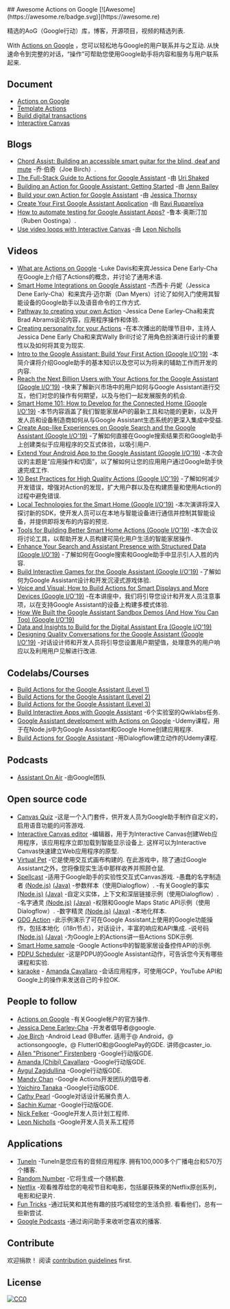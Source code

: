 <div class="github-widget" data-repo="ravirupareliya/awesome-actions-on-google"></div>
<script async src="https://pagead2.googlesyndication.com/pagead/js/adsbygoogle.js"></script><ins class="adsbygoogle" style="display:block" data-ad-client="ca-pub-6890694312814945" data-ad-slot="5473692530" data-ad-format="auto"  data-full-width-responsive="true"></ins><script>(adsbygoogle = window.adsbygoogle || []).push({});</script>
## Awesome Actions on Google  [![Awesome](https://awesome.re/badge.svg)](https://awesome.re)

精选的AoG（Google行动）库，博客，开源项目，视频的精选列表.

With [Actions on Google](https://developers.google.com/actions/) ，您可以轻松地与Google的用户联系并与之互动.  从快速命令到完整的对话，“操作”可帮助您使用Google助手将内容和服务与用户联系起来.



## Document

- [Actions on Google](https://developers.google.com/actions/)
- [Template Actions](https://developers.google.com/actions/templates/)
- [Build digital transactions](https://developers.google.com/actions/transactions/digital/dev-guide-digital)
- [Interactive Canvas](https://developers.google.com/actions/interactivecanvas)

## Blogs
- [Chord Assist: Building an accessible smart guitar for the blind, deaf and mute](https://medium.com/google-developer-experts/chord-assist-building-an-accessible-smart-guitar-for-the-mute-deaf-and-blind-4f81669ab663) -乔·伯奇（Joe Birch）.
- [The Full-Stack Guide to Actions for Google Assistant](https://medium.com/google-developer-experts/the-full-stack-guide-to-actions-for-google-assistant-e1765edd075b) -由 [Uri Shaked](https://twitter.com/UriShaked)
- [Building an Action for Google Assistant: Getting Started](https://www.raywenderlich.com/1217997-building-an-action-for-google-assistant-getting-started) -由 [Jenn Bailey](https://www.raywenderlich.com/u/invisigothcodegirl)
- [Build your own Action for Google Assistant](https://www.androidauthority.com/how-to-build-google-assistant-actions-877154/) -由 [Jessica Thornsy](https://www.androidauthority.com/author/jessicathornsby/)
- [Create Your First Google Assistant Application](https://android.jlelse.eu/create-your-first-google-assitant-application-9a51cea37728) -由 [Ravi Rupareliya](https://twitter.com/ravi_rupareliya)
- [How to automate testing for Google Assistant Apps?](https://xebia.com/blog/how-to-automate-testing-for-google-assistant-apps/) -鲁本·奥斯汀加（Ruben Oostinga）.
- [Use video loops with Interactive Canvas](https://medium.com/google-developers/use-video-loops-with-interactive-canvas-dc7503e95c6a) -由 [Leon Nicholls](https://twitter.com/TheLeonNicholls)

## Videos
- [What are Actions on Google](https://youtu.be/D-lhorsDlUQ) -Luke Davis和来宾Jessica Dene Early-Cha在Google上介绍了Actions的概念，并讨论了通用术语.
- [Smart Home Integrations on Google Assistant](https://youtu.be/cxABjSOa6RY) -杰西卡·丹妮（Jessica Dene Early-Cha）和来宾丹·迈尔斯（Dan Myers）讨论了如何入门使用其智能设备的Google助手以及语音命令的工作方式.
- [Pathway to creating your own Action](https://youtu.be/Jy4CsxNafeE) -Jessica Dene Earley-Cha和来宾Brad Abrams谈论内容，应用程序操作和体验. 
- [Creating personality for your Actions](https://youtu.be/dh_mixqvrP0) -在本次播出的助理节目中，主持人Jessica Dene Early Cha和来宾Wally Brill讨论了用角色扮演进行设计的重要性以及如何将其变为现实.
- [Intro to the Google Assistant: Build Your First Action (Google I/O'19)](https://youtu.be/dpNrq_wiqGs) -本简介课将介绍Google助手的基本知识以及您可以为将来的辅助工作而开发的内容.
- [Reach the Next Billion Users with Your Actions for the Google Assistant (Google I/O'19)](https://youtu.be/ak6Uj02DTjk) -快来了解新兴市场中的用户如何与Google Assistant进行交互，他们对您的操作有何期望，以及与他们一起发展服务的机会.
- [Smart Home 101: How to Develop for the Connected Home (Google I/O'19)](https://youtu.be/SJ2KYVKfURA) -本节内容涵盖了我们智能家居API的最新工具和功能的更新，以及开发人员和设备制造商如何从与Google Assistant生态系统的更深入集成中受益.
- [Create App-like Experiences on Google Search and the Google Assistant (Google I/O'19)](https://youtu.be/0Hyt7gjHYO4) -了解如何直接在Google搜索结果页和Google助手上创建类似于应用程序的交互式体验，以吸引用户.
- [Extend Your Android App to the Google Assistant (Google I/O'19)](https://youtu.be/vQALSeGy9aY) -本次会议的主题是“应用操作和切面”，以了解如何让您的应用用户通过Google助手快速完成工作.
- [10 Best Practices for High Quality Actions (Google I/O'19)](https://youtu.be/oo5dFEW0Vk8) -了解如何减少开发错误，增强对Action的发现，扩大用户群以及在构建质量和使用Action的过程中避免错误.
- [Local Technologies for the Smart Home (Google I/O'19)](https://youtu.be/Y6Ue5hQ9meM) -本次演讲将深入探讨新的SDK，使开发人员可以在本地与智能设备进行通信并控制其智能设备，并提供即将发布的内容的预览.
- [Tools for Building Better Smart Home Actions (Google I/O'19)](https://youtu.be/1I-7lpZu_PA) -本次会议将讨论工具，以帮助开发人员构建可简化用户生活的智能家居操作.
- [Enhance Your Search and Assistant Presence with Structured Data (Google I/O'19)](https://youtu.be/GR1j2ADyGvA) -了解如何在Google搜索和Google助手中显示引人入胜的内容.
- [Build Interactive Games for the Google Assistant (Google I/O'19)](https://youtu.be/J8lsvvJ21Ok) -了解如何为Google Assistant设计和开发沉浸式游戏体验.
- [Voice and Visual: How to Build Actions for Smart Displays and More Devices (Google I/O'19)](https://youtu.be/Oh4lCL05XWc) -在本讲座中，我们将引导您设计和开发人员注意事项，以在支持Google Assistant的设备上构建多模式体验.
- [How We Built the Google Assistant Sandbox Demos (And How You Can Too) (Google I/O'19)](https://youtu.be/w2wDR8rr0Hk) 
- [Data and Insights to Build for the Digital Assistant Era (Google I/O'19)](https://youtu.be/b3nDCC2K3rY)
- [Designing Quality Conversations for the Google Assistant (Google I/O'19)](https://youtu.be/ZRjkSqVedfY) -对话设计师和开发人员将引导您设置用户期望值，处理意外的用户响应以及利用用户见解进行改进.

## Codelabs/Courses
- [Build Actions for the Google Assistant (Level 1)](https://codelabs.developers.google.com/codelabs/actions-1/index.html)
- [Build Actions for the Google Assistant (Level 2)](https://codelabs.developers.google.com/codelabs/actions-2/index.html)
- [Build Actions for the Google Assistant (Level 3)](https://codelabs.developers.google.com/codelabs/actions-3/index.html)
- [Build Interactive Apps with Google Assistant](https://www.qwiklabs.com/quests/61) -6个实验室的Qwiklabs任务.
- [Google Assistant development with Actions on Google](https://www.udemy.com/course/actions-on-google-app-google-assistant/) -Udemy课程，用于在Node.js中为Google Assistant和Google Home创建应用程序.
- [Build Actions for Google Assistant](https://www.udemy.com/course/buildactionsforgoogleassistant/) -用Dialogflow建立动作的Udemy课程.

## Podcasts
- [Assistant On Air](https://podcasts.google.com/?feed=aHR0cHM6Ly9hY3Rpb25zb25nb29nbGUubGlic3luLmNvbS9yc3M&ved=0CAAQ4aUDahcKEwiQruG2mJTnAhUAAAAAHQAAAAAQAQ) -由Google团队

## Open source code
- [Canvas Quiz](https://github.com/googlecreativelab/aog-canvas-quiz) -这是一个入门套件，供开发人员为Google助手制作自定义的，启用语音功能的问答游戏.
- [Interactive Canvas editor](https://github.com/actions-on-google-labs/interactive-canvas-editor-nodejs)  -编辑器，用于为Interactive Canvas创建Web应用程序，该应用程序立即加载到智能显示设备上.  这样可以为Interactive Canvas快速建立Web应用程序的原型.
- [Virtual Pet](https://github.com/actions-on-google-labs/virtual-pet-game-nodejs)  -它是使用交互式画布构建的.  在此游戏中，除了通过Google Assistant之外，您将像现实生活中那样收养并照顾仓鼠.
- [Spellcast](https://github.com/actions-on-google-labs/dialogflow-spellcast-nodejs) -适用于Google助手的实验性交互式Canvas游戏.
-愚蠢的名字制造者 [(Node.js)](https://github.com/actions-on-google/dialogflow-silly-name-maker-webhook-nodejs) [(Java)](https://github.com/actions-on-google/dialogflow-silly-name-maker-webhook-java) -参数样本（使用Dialogflow）.
-有关Google的事实 [(Node.js)](https://github.com/actions-on-google/dialogflow-facts-about-google-nodejs) [(Java)](https://github.com/actions-on-google/dialogflow-silly-name-maker-webhook-java) -自定义实体，上下文和深层链接示例（使用Dialogflow）.
-名字通灵 [(Node.js)](https://github.com/actions-on-google/dialogflow-name-psychic-nodejs) [(Java)](https://github.com/actions-on-google/dialogflow-name-psychic-java) -权限和Google Maps Static API示例（使用Dialogflow）.
-数字精灵 [(Node.js)](https://github.com/actions-on-google/dialogflow-number-genie-nodejs) [(Java)](https://github.com/actions-on-google/dialogflow-number-genie-java) -本地化样本.
- [GDG Action](https://github.com/actions-on-google/dialogflow-gdg-nodejs) -此示例演示了可在Google Assistant上使用的Google功能操作，包括本地化（i18n节点），对话设计，丰富的响应和API集成.
-说号码 [(Node.js)](https://github.com/actions-on-google/actionssdk-say-number-nodejs) [(Java)](https://github.com/actions-on-google/actionssdk-say-number-java) -为Google上的Actions讲一些Actions SDK示例.
- [Smart Home sample](https://github.com/actions-on-google/smart-home-nodejs) -Google Actions中的智能家居设备控件API的示例.
- [PDPU Scheduler](https://github.com/nish17/scheduler) -这是PDPU的Google Assistant动作，可告诉您今天有哪些课程和实验.
- [karaoke](https://github.com/amdcaruso/karaoke) - [Amanda Cavallaro](https://github.com/amdcaruso) -会话应用程序，可使用GCP，YouTube API和Google上的操作来发送自己的卡拉OK.

## People to follow
- [Actions on Google](https://twitter.com/actionsongoogle) -有关Google帐户的官方操作.
- [Jessica Dene Earley-Cha](https://twitter.com/chatasweetie) -开发者倡导者@google.
- [Joe Birch](https://twitter.com/hitherejoe)  -Android Lead @Buffer.  适用于@ Android，@ actionsongoogle，@ FlutterIO和@GooglePay的GDE.  讲师@caster_io.
- [Allen "Prisoner" Firstenberg](https://twitter.com/afirstenberg) -Google行动版GDE.
- [Amanda (Chibi) Cavallaro](https://twitter.com/chibichibibr) -Google行动版GDE.
- [Aygul Zagidullina](https://twitter.com/aygul) -Google行动版GDE.
- [Mandy Chan](https://twitter.com/MandyChanNYC) -Google Actions开发团队的倡导者.
- [Yoichiro Tanaka](https://twitter.com/yoichiro) -Google行动版GDE.
- [Cathy Pearl](https://twitter.com/cpearl42) -Google对话设计拓展负责人.
- [Sachin Kumar](https://twitter.com/sachin_atk) -Google行动版GDE.
- [Nick Felker](https://twitter.com/handnf) -Google开发人员计划工程师.
- [Leon Nicholls](https://twitter.com/TheLeonNicholls) -Google开发人员关系工程师

## Applications
- [TuneIn](https://assistant.google.com/services/a/uid/000000c9bec03997)  -TuneIn是您应有的音频应用程序.  拥有100,000多个广播电台和570万个播客.
- [Random Number](https://assistant.google.com/services/a/uid/0000003b4796e827) -它将生成一个随机数.
- [Netflix](https://assistant.google.com/services/a/uid/0000002a8e07d537) -观看推荐给您的电视节目和电影，包括屡获殊荣的Netflix原创系列，电影和纪录片.
- [Fun Tricks](https://assistant.google.com/services/a/uid/00000038e95bb789)  -通过玩笑和其他有趣的技巧减轻您的生活负担.  看看他们，总有一些新尝试.
- [Google Podcasts](https://assistant.google.com/services/a/uid/000000e0ea9c992f) -通过询问助手来收听您喜欢的播客.

## Contribute

 欢迎捐款！  阅读 [contribution guidelines](https://github.com/ravirupareliya/awesome-actions-on-google/blob/master/contributing.md) first.

## License

[![CC0](https://mirrors.creativecommons.org/presskit/buttons/88x31/svg/cc-zero.svg)](https://creativecommons.org/publicdomain/zero/1.0/)
